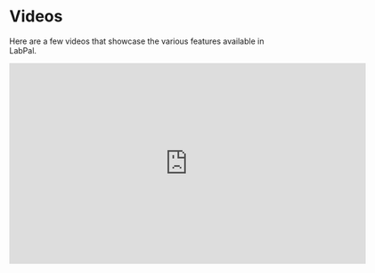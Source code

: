 # Videos

Here are a few videos that showcase the various features available in LabPal.

<iframe width="640" height="360" src="https://www.youtube.com/embed/videoseries?list=PL_hZ2Z4_Mqpin4Dd9Y9GRheLAlw23gGRf" frameborder="0" allowfullscreen="true"></iframe>

<!-- :wrap=soft:mode=markdown: -->